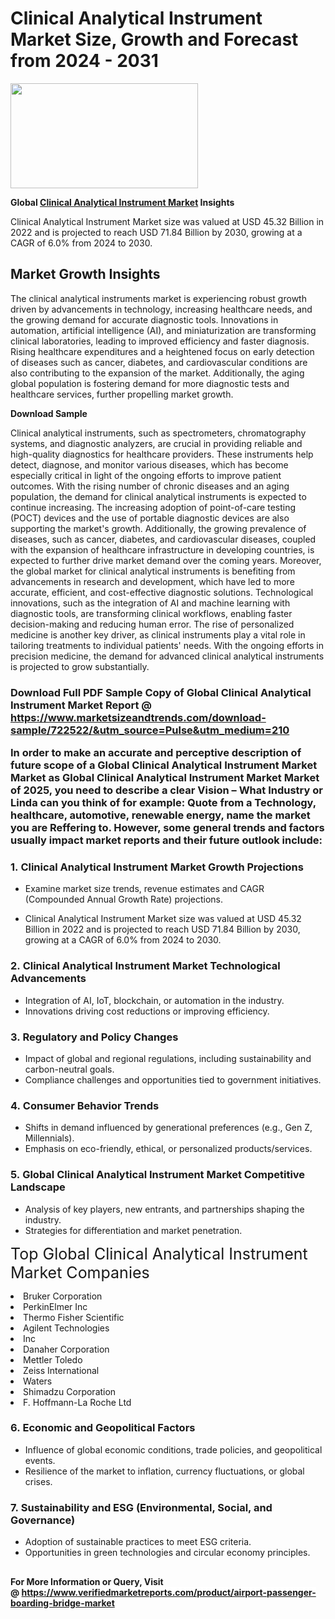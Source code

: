 <H1>Clinical Analytical Instrument Market Size, Growth and Forecast from 2024 - 2031</H1><img class="aligncenter size-medium wp-image-584254" src="https://thirdeyenews.in/wp-content/uploads/2024/09/Global-Market-Research-300x168.jpeg" alt="" width="300" height="168" /><p><strong>Global&nbsp;<a href="https://www.marketsizeandtrends.com/download-sample/722522/&amp;utm_source=Pulse&amp;utm_medium=210">Clinical Analytical Instrument Market</a> Insights</strong></p><p>Clinical Analytical Instrument Market size was valued at USD 45.32 Billion in 2022 and is projected to reach USD 71.84 Billion by 2030, growing at a CAGR of 6.0% from 2024 to 2030.</p><p><h2>Market Growth Insights</h2> <p>The clinical analytical instruments market is experiencing robust growth driven by advancements in technology, increasing healthcare needs, and the growing demand for accurate diagnostic tools. Innovations in automation, artificial intelligence (AI), and miniaturization are transforming clinical laboratories, leading to improved efficiency and faster diagnosis. Rising healthcare expenditures and a heightened focus on early detection of diseases such as cancer, diabetes, and cardiovascular conditions are also contributing to the expansion of the market. Additionally, the aging global population is fostering demand for more diagnostic tests and healthcare services, further propelling market growth.</p> <p><strong>Download Sample</strong></p> <p>Clinical analytical instruments, such as spectrometers, chromatography systems, and diagnostic analyzers, are crucial in providing reliable and high-quality diagnostics for healthcare providers. These instruments help detect, diagnose, and monitor various diseases, which has become especially critical in light of the ongoing efforts to improve patient outcomes. With the rising number of chronic diseases and an aging population, the demand for clinical analytical instruments is expected to continue increasing. The increasing adoption of point-of-care testing (POCT) devices and the use of portable diagnostic devices are also supporting the market's growth. Additionally, the growing prevalence of diseases, such as cancer, diabetes, and cardiovascular diseases, coupled with the expansion of healthcare infrastructure in developing countries, is expected to further drive market demand over the coming years. Moreover, the global market for clinical analytical instruments is benefiting from advancements in research and development, which have led to more accurate, efficient, and cost-effective diagnostic solutions. Technological innovations, such as the integration of AI and machine learning with diagnostic tools, are transforming clinical workflows, enabling faster decision-making and reducing human error. The rise of personalized medicine is another key driver, as clinical instruments play a vital role in tailoring treatments to individual patients' needs. With the ongoing efforts in precision medicine, the demand for advanced clinical analytical instruments is projected to grow substantially. <h3></p><p><span class=""><strong>Download Full PDF Sample Copy of Global Clinical Analytical Instrument Market Report</strong> @ <a href="https://www.marketsizeandtrends.com/download-sample/722522/&amp;utm_source=Pulse&amp;utm_medium=210" target="_blank">https://www.marketsizeandtrends.com/download-sample/722522/&amp;utm_source=Pulse&amp;utm_medium=210</a></span></p><p>In order to make an accurate and perceptive description of future scope of a Global&nbsp;Clinical Analytical Instrument Market Market as Global&nbsp;Clinical Analytical Instrument Market Market of 2025, you need to describe a clear Vision &ndash; What Industry or Linda can you think of for example: Quote from a Technology, healthcare, automotive, renewable energy, name the market you are Reffering to. However, some general trends and factors usually impact market reports and their future outlook include:</p><h3>1.&nbsp;<strong>Clinical Analytical Instrument Market Growth Projections</strong></h3><ul><li>Examine market size trends, revenue estimates and CAGR (Compounded Annual Growth Rate) projections.</li><li><p>Clinical Analytical Instrument Market size was valued at USD 45.32 Billion in 2022 and is projected to reach USD 71.84 Billion by 2030, growing at a CAGR of 6.0% from 2024 to 2030.</p></li></ul><h3>2.&nbsp;<strong>Clinical Analytical Instrument Market Technological Advancements</strong></h3><ul><li>Integration of AI, IoT, blockchain, or automation in the industry.</li><li>Innovations driving cost reductions or improving efficiency.</li></ul><h3>3.&nbsp;<strong>Regulatory and Policy Changes</strong></h3><ul><li>Impact of global and regional regulations, including sustainability and carbon-neutral goals.</li><li>Compliance challenges and opportunities tied to government initiatives.</li></ul><h3>4.&nbsp;<strong>Consumer Behavior Trends</strong></h3><ul><li>Shifts in demand influenced by generational preferences (e.g., Gen Z, Millennials).</li><li>Emphasis on eco-friendly, ethical, or personalized products/services.</li></ul><h3>5.&nbsp;<strong>Global Clinical Analytical Instrument Market Competitive Landscape</strong></h3><ul><li>Analysis of key players, new entrants, and partnerships shaping the industry.</li><li>Strategies for differentiation and market penetration.</li></ul><p data-pm-slice="1 1 []"><span style="color: inherit; font-family: inherit; font-size: 25px;">Top Global Clinical Analytical Instrument Market Companies</span></p><div class="" data-test-id=""><p><li>Bruker Corporation</li><li> PerkinElmer Inc</li><li> Thermo Fisher Scientific</li><li> Agilent Technologies</li><li> Inc</li><li> Danaher Corporation</li><li> Mettler Toledo</li><li> Zeiss International</li><li> Waters</li><li> Shimadzu Corporation</li><li> F. Hoffmann-La Roche Ltd</li></p></div><h3>6.&nbsp;<strong>Economic and Geopolitical Factors</strong></h3><ul><li>Influence of global economic conditions, trade policies, and geopolitical events.</li><li>Resilience of the market to inflation, currency fluctuations, or global crises.</li></ul><h3>7.&nbsp;<strong>Sustainability and ESG (Environmental, Social, and Governance)</strong></h3><ul><li>Adoption of sustainable practices to meet ESG criteria.</li><li>Opportunities in green technologies and circular economy principles.</li></ul><h2><strong style="font-size: 14px;">For More Information or Query, Visit @&nbsp;</strong><a style="background-color: #ffffff; font-size: 14px;" href="https://www.marketsizeandtrends.com/report/clinical-analytical-instrument-market/" target="_blank">https://www.verifiedmarketreports.com/product/airport-passenger-boarding-bridge-market</a></h2>
